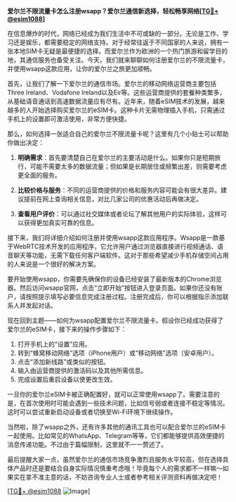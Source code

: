 **爱尔兰不限流量卡怎么注册wsapp？爱尔兰通信新选择，轻松畅享网络[[TG💪+ @esim1088](https://t.me/s/esim1088)]**

在信息爆炸的时代，网络已经成为我们生活中不可或缺的一部分。无论是工作、学习还是娱乐，都需要稳定的网络支持。对于经常往返于不同国家的人来说，拥有一张本地SIM卡无疑是最便捷的选择。而爱尔兰作为欧洲的一个热门旅游和留学目的地，其通信服务也备受关注。今天，我们就来聊聊如何注册爱尔兰的不限流量卡，并使用wsapp这款应用，让你的爱尔兰之旅更加顺畅。

首先，让我们了解一下爱尔兰的通信市场。爱尔兰的移动网络运营商主要包括Three Ireland、Vodafone Ireland以及Eir等。这些运营商提供的套餐种类繁多，从基础语音通话到高速数据流量应有尽有。近年来，随着eSIM技术的发展，越来越多的人开始选择购买爱尔兰的eSIM卡。这种卡片无需物理插入手机，只需通过手机上的设置即可激活使用，非常方便快捷。

那么，如何选择一张适合自己的爱尔兰不限流量卡呢？这里有几个小贴士可以帮助你做出决定：

1. **明确需求**：首先要清楚自己在爱尔兰的主要活动是什么。如果你只是短期旅行，可能不需要太多的数据流量；但如果是长期居住或频繁出差，则需要考虑更全面的服务。

2. **比较价格与服务**：不同的运营商提供的价格和服务内容可能会有很大差异。建议提前在网上查询相关信息，对比几家公司的优惠活动后再做决定。

3. **查看用户评价**：可以通过社交媒体或者论坛了解其他用户的实际体验，这样可以获得更加真实可靠的信息。

接下来，我们将详细介绍如何注册并使用wsapp这款应用程序。Wsapp是一款基于WebRTC技术开发的应用程序，它允许用户通过浏览器直接进行视频通话、语音聊天等功能，无需下载任何客户端软件。这对于那些希望减少手机存储空间占用的人来说是一个很好的解决方案。

要开始使用wsapp，你需要先确保你的设备已经安装了最新版本的Chrome浏览器。然后访问wsapp官网，点击“立即开始”按钮进入登录页面。如果你还没有账户，请按照提示填写必要信息完成注册过程。注册完成后，你可以根据指示添加联系人并发起对话。

现在回到主题——如何为wsapp配置爱尔兰不限流量卡。假设你已经成功获得了爱尔兰的eSIM卡，接下来的操作步骤如下：

1. 打开手机上的“设置”应用。
2. 转到“蜂窝移动网络”选项（iPhone用户）或“移动网络”选项（安卓用户）。
3. 点击“添加新线路”或类似的按钮。
4. 输入由运营商提供的激活码以及其他所需信息。
5. 完成设置后重启设备以使更改生效。

一旦你的爱尔兰eSIM卡被正确配置好，就可以正常使用wsapp了。需要注意的是，在首次使用时可能会遇到一些技术问题，比如信号弱或者连接不稳定等情况。这时可以尝试重新启动设备或者切换至Wi-Fi环境下继续操作。

当然啦，除了wsapp之外，还有许多其他的通讯工具也可以配合爱尔兰的eSIM卡一起使用。比如常见的WhatsApp、Telegram等等，它们都能够提供高效便捷的消息传递功能。不过由于篇幅限制，这里就不一一赘述了。

最后提醒大家一点，虽然爱尔兰的通信市场竞争激烈且服务水平较高，但在选择具体产品时还是要结合自身实际情况慎重考虑哦！毕竟每个人的需求都不一样嘛～如果实在拿不准主意的话，不妨咨询专业人士或者参考相关评测资料再做决定吧！

[[TG💪+ @esim1088](https://t.me/s/esim1088) ![Image](https://i.postimg.cc/4NQfJmqS/Snipaste-2025-05-13-00-14-12.png)]
